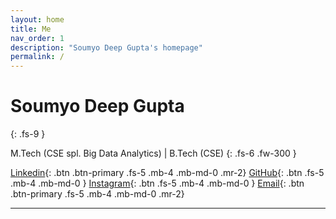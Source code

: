 ```yaml
---
layout: home
title: Me
nav_order: 1
description: "Soumyo Deep Gupta's homepage"
permalink: /
---
```


# Soumyo Deep Gupta
{: .fs-9 }

M.Tech (CSE spl. Big Data Analytics) | B.Tech (CSE)
{: .fs-6 .fw-300 }

[Linkedin][linkedin]{: .btn .btn-primary .fs-5 .mb-4 .mb-md-0 .mr-2}
[GitHub][github]{: .btn .fs-5 .mb-4 .mb-md-0 }
[Instagram][instagram]{: .btn .fs-5 .mb-4 .mb-md-0 }
[Email][email]{: .btn .btn-primary .fs-5 .mb-4 .mb-md-0 .mr-2}

---





[linkedin]: https://linkedin.com/in/soumyodeepgupta
[github]: https://github.com/d33pster
[instagram]: https://instagram.com/blipdipp
[email]: mailto:deep.main.ac@gmail.com